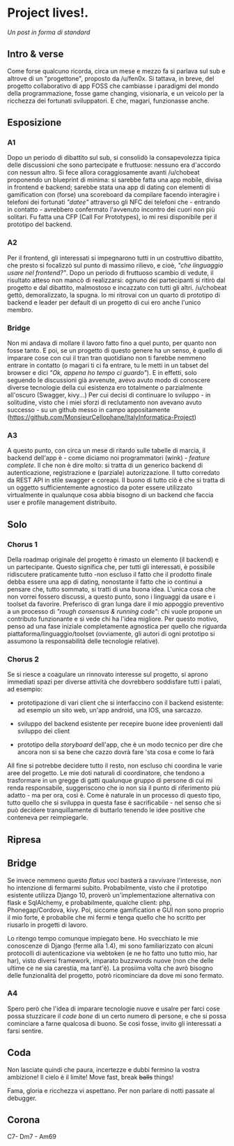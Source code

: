 # Project lives!. 

*Un post in forma di standard*

## Intro & verse

Come forse qualcuno ricorda, circa un mese e mezzo fa si parlava sul sub e altrove di un "progettone", proposto da /u/fen0x. Si tattava, in breve, del progetto collaborativo di app FOSS che cambiasse i paradigmi del mondo della programmazione, fosse game changing, visionaria, e un veicolo per la ricchezza dei fortunati sviluppatori. E che, magari, funzionasse anche.

##  Esposizione

### A1

Dopo un periodo di dibattito sul sub, si consolidò la consapevolezza tipica delle discussioni che sono partecipate e fruttuose: nessuno era d'accordo con nessun altro. Si fece allora coraggiosamente avanti /u/chobeat proponendo un blueprint di minima: si sarebbe fatta una app mobile, divisa in frontend e backend; sarebbe stata una app di dating con elementi di gamification con (forse) una scoreboard da compilare facendo interagire i telefoni dei fortunati *"datee"* attraverso gli NFC dei telefoni che - entrando in contatto - avrebbero confermato l'avvenuto incontro dei cuori non più solitari. Fu fatta una CFP (Call For Prototypes), io mi resi disponibile per il prototipo del backend.

### A2

Per il frontend, gli interessati si impegnarono tutti in un costruttivo dibattito, che presto si focalizzò sul punto di massimo rilievo, e cioè, *"che linguaggio usare nel frontend?"*. Dopo un periodo di fruttuoso scambio di vedute, il risultato atteso non mancò di realizzarsi: ognuno dei partecipanti si ritirò dal progetto e dal dibattito, malmostoso e incazzato con tutti gli altri. /u/chobeat gettò, demoralizzato, la spugna. Io mi ritrovai con un quarto di prototipo di backend e leader per default di un progetto di cui ero anche l'unico membro. 

### Bridge

Non mi andava di mollare il lavoro fatto fino a quel punto, per quanto non fosse tanto. E poi, se un progetto di questo genere ha un senso, è quello di imparare cose con cui il tran tran quotidiano non ti farebbe nemmeno entrare in contatto (o magari ti ci fa entrare, tu le metti in un tabset del browser e dici *"Ok, appena ho tempo ci guardo"*). E in effetti, solo seguendo le discussioni già avvenute, avevo avuto modo di conoscere diverse tecnologie della cui esistenza ero totalmente o parzialmente all'oscuro (Swagger, kivy...) Per cui decisi di continuare lo sviluppo - in solitudine, visto che i miei sforzi di reclutamento non avevano avuto successo - su un github messo in campo appositamente (https://github.com/MonsieurCellophane/ItalyInformatica-Project)

### A3

A questo punto, con circa un mese di ritardo sulle tabelle di marcia, il backend dell'app è - come diciamo noi programmatori (wink) - *feature complete*. Il che non è dire molto: si tratta di un generico backend di autenticazione, registrazione e (parziale) autorizzazione. Il tutto corredato da REST API in stile swagger e coreapi. Il buono di tutto ciò è che si tratta di un oggetto sufficientemente agnostico da poter essere utilizzato virtualmente in qualunque cosa abbia bisogno di un backend che faccia user e profile management distribuito.

## Solo 

### Chorus 1

Della roadmap originale del progetto è rimasto un elemento (il backend) e un partecipante. Questo significa che, per tutti gli interessati, è possibile ridiscutere praticamente tutto -non escluso il fatto che il prodotto finale debba essere una app di dating, nonostante il fatto che io continui a pensare che, tutto sommato, si tratti di una buona idea. L'unica cosa che non vorrei fossero discussi, a questo punto, sono i linguaggi da usare e i toolset da favorire. Preferisco di gran lunga dare il mio appoggio preventivo a un processo di *"rough consensus & running code"*: chi vuole propone un contributo funzionante e si vede chi ha l'idea migliore. Per questo motivo, penso ad una fase iniziale completamente agnostica per quello che riguarda piattaforma/linguaggio/toolset (ovviamente, gli autori di ogni prototipo si assumono la responsabilità delle tecnologie relative).

### Chorus 2

Se si riesce a coagulare un rinnovato interesse sul progetto, si aprono immediati spazi per diverse attività che dovrebbero soddisfare tutti i palati, ad esempio:

  * prototipazione di vari client che si interfaccino con il backend esistente: ad esempio un sito web, un'app android, una IOS, una sarcazzo. 
  
  * sviluppo del backend esistente per recepire buone idee provenienti dall sviluppo dei client
  
  
  * prototipo della *storyboard* dell'app, che è un modo tecnico per dire che ancora non si sa bene che cazzo dovrà fare 'sta cosa e come lo farà
  
All fine si potrebbe decidere tutto il resto, non escluso chi coordina le varie aree del progetto. Le mie doti naturali di coordinatore, che tendono a trasformare in un gregge di gatti qualunque gruppo di persone di cui mi renda responsabile, suggeriscono che io non sia il punto di riferimento più adatto - ma per ora, così è. Come è naturale in un processo di questo tipo, tutto quello che si sviluppa in questa fase è sacrificabile - nel senso che si può decidere tranquillamente di buttarlo tenendo le idee positive che conteneva per reimpiegarle.

## Ripresa

## Bridge 

Se invece nemmeno questo *flatus voci* basterà a ravvivare l'interesse, non ho intenzione di fermarmi subito. Probabilmente, visto che il prototipo esistente utilizza Django 10, proverò un'implementazione alternativa con flask e SqlAlchemy, e probabilmente, qualche client: php, Phonegap/Cordova, kivy. Poi, siccome gamification e GUI non sono proprio il mio forte, è probabile che mi fermi e tenga quello che ho scritto per riusarlo in progetti di lavoro.

Lo ritengo tempo comunque impiegato bene. Ho svecchiato le mie conoscenze di Django (ferme alla 1.4), mi sono familiarizzato con alcuni protocolli di autenticazione via webtoken (e ne ho fatto uno tutto mio, har har), visto diversi framework, imparato buzzwords nuove (non che delle ultime ce ne sia carestia, ma tant'è). La prosiima volta che avrò bisogno delle funzionalità del progetto, potrò ricominciare da dove mi sono fermato.

### A4

Spero però che l'idea di imparare tecnologie nuove e usalre per farci cose possa stuzzicare il *code bone* di un certo numero di persone, e che si possa cominciare a farne qualcosa di buono. Se così fosse, invito gli interessati a farsi sentire.

## Coda

Non lasciate quindi che paura, incertezze e dubbi fermino la vostra ambizione! Il cielo è il limite! Move fast, break ~~balls~~ things!

Fama, gloria e ricchezza vi aspettano. Per non parlare di notti passate al debugger.

## Corona

C7- Dm7 - Am69

